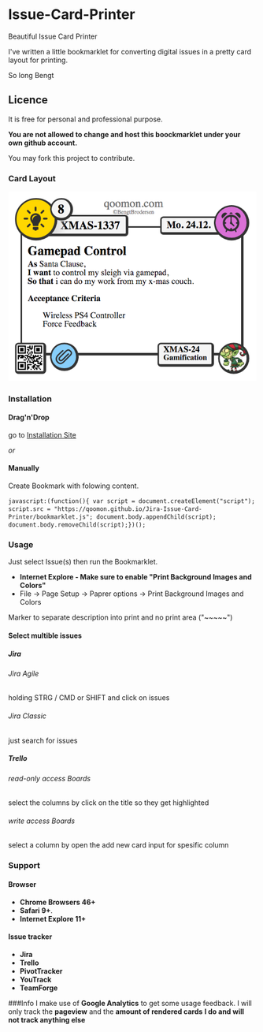 # Issue-Card-Printer
Beautiful Issue Card Printer

I've written a little bookmarklet for converting digital issues in a pretty card layout for printing.

So long
Bengt

## Licence
It is free for personal and professional purpose.

**You are not allowed to change and host this boockmarklet under your own github account.**

You may fork this project to contribute.

### Card Layout
![Card Layout](CardExample.png)

### Installation

#### Drag'n'Drop
go to [Installation Site](https://qoomon.github.io/Jira-Issue-Card-Printer/bookmarkInstallation.html)

*or*

#### Manually
Create Bookmark with folowing content.
```
javascript:(function(){ var script = document.createElement("script"); script.src = "https://qoomon.github.io/Jira-Issue-Card-Printer/bookmarklet.js"; document.body.appendChild(script); document.body.removeChild(script);})();
```

### Usage
Just select Issue(s) then run the Bookmarklet.

* **Internet Explore - Make sure to enable "Print Background Images and Colors"**
 * File -> Page Setup -> Paprer options -> Print Background Images and Colors

Marker to separate description into print and no print area ("~~~~~")

#### Select multible issues
##### Jira
###### Jira Agile
holding STRG / CMD or SHIFT and click on issues
###### Jira Classic
just search for issues
##### Trello
###### read-only access Boards 
select the columns by click on the title so they get highlighted
###### write access Boards 
select a column by open the add new card input for spesific column


### Support
#### Browser
* **Chrome Browsers 46+**
* **Safari 9+**.
* **Internet Explore 11+**

#### Issue tracker
* **Jira**
* **Trello**
* **PivotTracker**
* **YouTrack**
* **TeamForge**

###Info
I make use of **Google Analytics** to get some usage feedback.
I will only track the **pageview** and the **amount of rendered cards**
**I do and will not track anything else**
